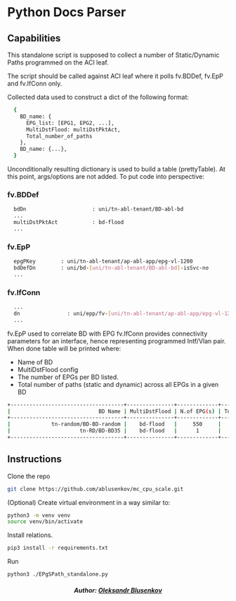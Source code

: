 # Python Docs Parser

## Capabilities

This standalone script is supposed to collect a number of Static/Dynamic Paths programmed on the ACI leaf.

The script should be called against ACI leaf where it polls fv.BDDef, fv.EpP and fv.IfConn only.

Collected data used to construct a dict of the following format:

```bash
  {
    BD_name: {
      EPG_list: [EPG1, EPG2, ...],
      MultiDstFlood: multiDstPktAct,
      Total_number_of_paths
    },
    BD_name: {...},
  }
``` 

Unconditionally resulting dictionary is used to build a table (prettyTable). At this point, args/options are not added.
To put code into perspective:

### fv.BDDef
```bash
  bdDn                     : uni/tn-abl-tenant/BD-abl-bd
  ...
  multiDstPktAct           : bd-flood
  ...
```  
### fv.EpP
```bash
  epgPKey        : uni/tn-abl-tenant/ap-abl-app/epg-vl-1200
  bdDefDn        : uni/bd-[uni/tn-abl-tenant/BD-abl-bd]-isSvc-no
  ...
```
### fv.IfConn
```bash
  ...
  dn               : uni/epp/fv-[uni/tn-abl-tenant/ap-abl-app/epg-vl-1200]/node-101/stpathatt-[N3k-1-VPC1-2]/conndef/conn-[vlan-1200]-[0.0.0.0]
  ...
```  

fv.EpP used to correlate BD with EPG
fv.IfConn provides connectivity parameters for an interface, hence representing programmed Intf/Vlan pair.
When done table will be printed where:
- Name of BD
- MultiDstFlood config
- The number of EPGs per BD listed.
- Total number of paths (static and dynamic) across all EPGs in a given BD

```bash
+------------------------------------+---------------+-------------+-------------+
|                            BD Name | MultiDstFlood | N.of EPG(s) | Total paths |
+------------------------------------+---------------+-------------+-------------+
|             tn-random/BD-BD-random |    bd-flood   |     550     |     1633    |
|                      tn-RD/BD-BD35 |    bd-flood   |      1      |      3      |
+------------------------------------+---------------+-------------+-------------+
```

## Instructions

Clone the repo

```bash
git clone https://github.com/ablusenkov/mc_cpu_scale.git
```

(Optional) Create virtual environment in a way similar to:
```bash
python3 -m venv venv
source venv/bin/activate
```

Install relations.

```bash
pip3 install -r requirements.txt
```

Run

```bash
python3 ./EPgSPath_standalone.py 
```

<h5 align="center">Author: <a href="https://github.com/ablusenkov">Oleksandr Blusenkov</a></h5>